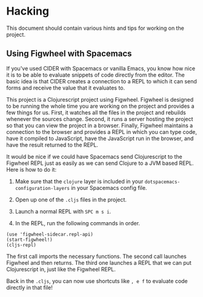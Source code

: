 # Hacking

This document should contain various hints and tips for working on the project.

## Using Figwheel with Spacemacs

If you've used CIDER with Spacemacs or vanilla Emacs, you know how nice it is to
be able to evaluate snippets of code directly from the editor. The basic idea is
that CIDER creates a connection to a REPL to which it can send forms and receive
the value that it evaluates to.

This project is a Clojurescript project using Figwheel. Figwheel is designed to
be running the whole time you are working on the project and provides a few
things for us. First, it watches all the files in the project and rebuilds
whenever the sources change. Second, it runs a server hosting the project so
that you can view the project in a browser. Finally, Figwheel maintains a
connection to the browser and provides a REPL in which you can type code, have
it compiled to JavaScript, have the JavaScript run in the browser, and have the
result returned to the REPL.

It would be nice if we could have Spacemacs send Clojurescript to the Figwheel
REPL just as easily as we can send Clojure to a JVM based REPL. Here is how to
do it:

1. Make sure that the `clojure` layer is included in your
   `dotspacemacs-configuration-layers` in your Spacemacs config file.

2. Open up one of the `.cljs` files in the project.

3. Launch a normal REPL with `SPC m s i`.

4. In the REPL, run the following commands in order.
```
(use 'figwheel-sidecar.repl-api)
(start-figwheel!)
(cljs-repl)
```

The first call imports the necessary functions. The second call launches
Figwheel and then returns. The third one launches a REPL that we can put
Clojurescript in, just like the Figwheel REPL.

Back in the `.cljs`, you can now use shortcuts like `, e f` to evaluate code
directly in that file!
